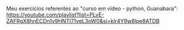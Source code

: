 Meu exercícios referentes ao "curso em vídeo - python, Guanabara": https://youtube.com/playlist?list=PLvE-ZAFRgX8hnECDn1v9HNTI71veL3oW0&si=kIr4Y9w8lpe8ATDB
